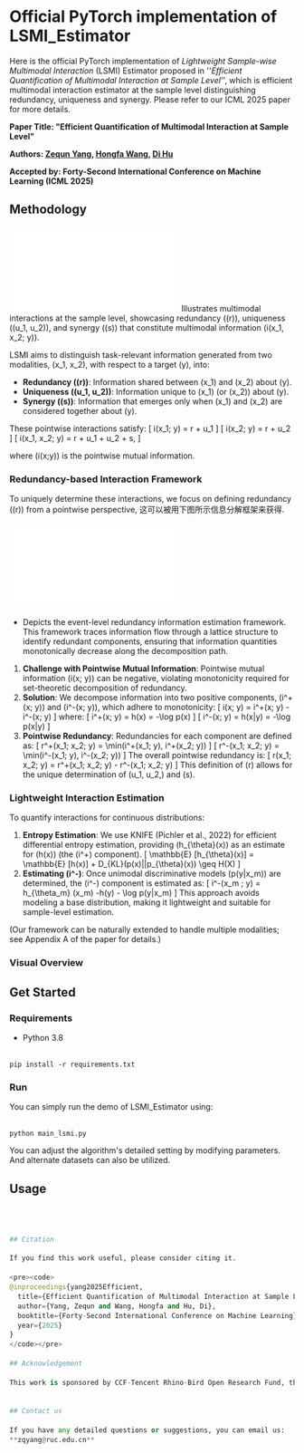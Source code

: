 # Official PyTorch implementation of LSMI_Estimator

Here is the official PyTorch implementation of *Lightweight Sample-wise Multimodal Interaction* (LSMI) Estimator proposed in ''*Efficient Quantification of Multimodal Interaction at Sample Level*'', which is efficient multimodal interaction estimator at the sample level distinguishing redundancy, uniqueness and synergy. Please refer to our ICML 2025 paper for more details.

**Paper Title: "Efficient Quantification of Multimodal Interaction at Sample Level"**



**Authors: [Zequn Yang](https://bjlfzs.github.io/), [Hongfa Wang](https://scholar.google.com.hk/citations?hl=zh-CN&user=q9Fn50QAAAAJ), [Di Hu](https://dtaoo.github.io/index.html)**

**Accepted by: Forty-Second International Conference on Machine Learning (ICML 2025)**



## Methodology

![Figure 1](figure/figure_1.pdf)
 Illustrates multimodal interactions at the sample level, showcasing redundancy (\(r\)), uniqueness (\(u_1, u_2\)), and synergy (\(s\)) that constitute multimodal information \(i(x_1, x_2; y)\).

LSMI aims to distinguish task-relevant information generated from two modalities, \(x_1, x_2\), with respect to a target \(y\), into:
*   **Redundancy (\(r\))**: Information shared between \(x_1\) and \(x_2\) about \(y\).
*   **Uniqueness (\(u_1, u_2\))**: Information unique to \(x_1\) (or \(x_2\)) about \(y\).
*   **Synergy (\(s\))**: Information that emerges only when \(x_1\) and \(x_2\) are considered together about \(y\).

These pointwise interactions satisfy:
\[ i(x_1; y) = r + u_1 \]
\[ i(x_2; y) = r + u_2 \]
\[ i(x_1, x_2; y) = r + u_1 + u_2 + s, \]

where \(i(x;y)\) is the pointwise mutual information.

### Redundancy-based Interaction Framework

To uniquely determine these interactions, we focus on defining redundancy (\(r\)) from a pointwise perspective, 这可以被用下图所示信息分解框架来获得. 

![Figure 2](./figure/figure_2.pdf)
* Depicts the event-level redundancy information estimation framework. This framework traces information flow through a lattice structure to identify redundant components, ensuring that information quantities monotonically decrease along the decomposition path.
   


1.  **Challenge with Pointwise Mutual Information**: Pointwise mutual information \(i(x; y)\) can be negative, violating monotonicity required for set-theoretic decomposition of redundancy.
2.  **Solution**: We decompose information into two positive components, \(i^+(x; y)\) and \(i^-(x; y)\), which adhere to monotonicity:
    \[ i(x; y) = i^+(x; y) - i^-(x; y) \]
    where:
    \[ i^+(x; y) = h(x) = -\log p(x) \]
    \[ i^-(x; y) = h(x|y) = -\log p(x|y) \]
3.  **Pointwise Redundancy**: Redundancies for each component are defined as:
    \[ r^+(x_1; x_2; y) = \min(i^+(x_1; y), i^+(x_2; y)) \]
    \[ r^-(x_1; x_2; y) = \min(i^-(x_1; y), i^-(x_2; y)) \]
    The overall pointwise redundancy is:
    \[ r(x_1; x_2; y) = r^+(x_1; x_2; y) - r^-(x_1; x_2; y) \]
This definition of \(r\) allows for the unique determination of \(u_1, u_2,\) and \(s\).

### Lightweight Interaction Estimation

To quantify interactions for continuous distributions:
1.  **Entropy Estimation**: We use KNIFE (Pichler et al., 2022) for efficient differential entropy estimation, providing \(h_{\theta}(x)\) as an estimate for \(h(x)\) (the \(i^+\) component).
    \[ \mathbb{E} [h_{\theta}(x)] = \mathbb{E} [h(x)] + D_{KL}(p(x)||p_{\theta}(x)) \geq H(X) \]
2.  **Estimating \(i^-\)**: Once unimodal discriminative models \(p(y|x_m)\) are determined, the \(i^-\) component is estimated as:
    \[ i^-(x_m ; y) = h_{\theta_m} (x_m) -h(y) - \log p(y|x_m) \]
This approach avoids modeling a base distribution, making it lightweight and suitable for sample-level estimation.

(Our framework can be naturally extended to handle multiple modalities; see Appendix A of the paper for details.)

### Visual Overview


  



## Get Started
### Requirements 
- Python 3.8
<pre><code>
pip install -r requirements.txt
</code></pre>

### Run
You can simply run the demo of LSMI_Estimator using:  
<pre><code>
python main_lsmi.py
</code></pre>
You can adjust the algorithm's detailed setting by modifying parameters. And alternate datasets can also be utilized.

<!-- ### Data Preparation
*(If LSMI requires specific data preparation, describe it here. Otherwise, you can remove this subsection or state that standard datasets can be used.)*
The original datasets mentioned in the broader context of related research include:
[Kinetics-Sounds](https://github.com/cvdfoundation/kinetics-dataset).
[UCF101](https://www.crcv.ucf.edu/data/UCF101.php),
[VGGSound](https://www.robots.ox.ac.uk/~vgg/data/vggsound/),
Please clarify if these or other specific datasets and preprocessing are needed for LSMI. -->


## Usage

```python



## Citation

If you find this work useful, please consider citing it.

<pre><code>
@inproceedings{yang2025Efficient,
  title={Efficient Quantification of Multimodal Interaction at Sample Level},
  author={Yang, Zequn and Wang, Hongfa and Hu, Di},
  booktitle={Forty-Second International Conference on Machine Learning},
  year={2025}
}
</code></pre>

## Acknowledgement

This work is sponsored by CCF-Tencent Rhino-Bird Open Research Fund, the National Natural Science Foundation of China (Grant No.62106272), the Public Computing Cloud of Renmin University of China, and the fund for building world-class universities (disciplines) of Renmin University of China.


## Contact us

If you have any detailed questions or suggestions, you can email us:
**zqyang@ruc.edu.cn** 